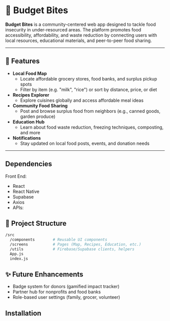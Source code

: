 # 🥗 Budget Bites

**Budget Bites** is a community-centered web app designed to tackle food insecurity in under-resourced areas. The platform promotes food accessibility, affordability, and waste reduction by connecting users with local resources, educational materials, and peer-to-peer food sharing.

---

## 🌟 Features

- **Local Food Map**
  - Locate affordable grocery stores, food banks, and surplus pickup spots
  - Filter by item (e.g. "milk", "rice") or sort by distance, price, or diet
- **Recipes Explorer**
  - Explore cuisines globally and access affordable meal ideas
- **Community Food Sharing**
  - Post and browse surplus food from neighbors (e.g., canned goods, garden produce)
- **Education Hub**
  - Learn about food waste reduction, freezing techniques, composting, and more
- **Notifications**
  - Stay updated on local food posts, events, and donation needs

---
## Dependencies
Front End:
- React
- React Native
- Supabase
- Axios
- APIs: 

## 📁 Project Structure
```bash
/src
  /components        # Reusable UI components
  /screens           # Pages (Map, Recipes, Education, etc.)
  /utils             # Firebase/Supabase clients, helpers
  App.js
  index.js
```

## ✨ Future Enhancements
- Badge system for donors (gamified impact tracker)
- Partner hub for nonprofits and food banks
- Role-based user settings (family, grocer, volunteer)

## Installation 

